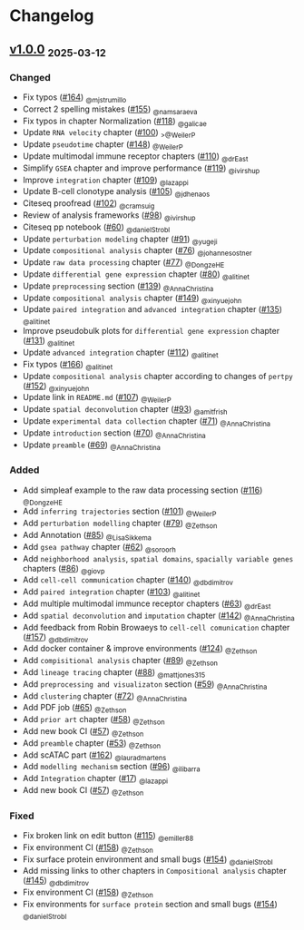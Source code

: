 # Changelog

<!-- towncrier release notes start -->

## [v1.0.0](https://github.com/theislab/single-cell-best-practices/tree/1.0.0) <sub>2025-03-12</sub>

### Changed

- Fix typos ([#164](https://github.com/theislab/single-cell-best-practices/pull/164)) <sub>@mjstrumillo</sub>
- Correct 2 spelling mistakes ([#155](https://github.com/theislab/single-cell-best-practices/pull/155)) <sub>@namsaraeva</sub>
- Fix typos in chapter Normalization ([#118](https://github.com/theislab/single-cell-best-practices/pull/118)) <sub>@galicae</sub>
- Update `RNA velocity` chapter ([#100](https://github.com/theislab/single-cell-best-practices/pull/100)) <sub>>@WeilerP</sub>
- Update `pseudotime` chapter ([#148](https://github.com/theislab/single-cell-best-practices/pull/148)) <sub>@WeilerP</sub>
- Update multimodal immune receptor chapters ([#110](https://github.com/theislab/single-cell-best-practices/pull/110)) <sub>@drEast</sub>
- Simplify `GSEA` chapter and improve performance ([#119](https://github.com/theislab/single-cell-best-practices/pull/119)) <sub>@ivirshup</sub>
- Improve `integration` chapter ([#109](https://github.com/theislab/single-cell-best-practices/pull/109)) <sub>@lazappi</sub>
- Update B-cell clonotype analysis ([#105](https://github.com/theislab/single-cell-best-practices/pull/105)) <sub>@jdhenaos</sub>
- Citeseq proofread ([#102](https://github.com/theislab/single-cell-best-practices/pull/102)) <sub>@cramsuig</sub>
- Review of analysis frameworks ([#98](https://github.com/theislab/single-cell-best-practices/pull/98)) <sub>@ivirshup</sub>
- Citeseq pp notebook ([#60](https://github.com/theislab/single-cell-best-practices/pull/60)) <sub>@danielStrobl</sub>
- Update `perturbation modeling` chapter ([#91](https://github.com/theislab/single-cell-best-practices/pull/91)) <sub>@yugeji</sub>
- Update `compositional analysis` chapter ([#76](https://github.com/theislab/single-cell-best-practices/pull/76)) <sub>@johannesostner</sub>
- Update `raw data processing` chapter ([#77](https://github.com/theislab/single-cell-best-practices/pull/77)) <sub>@DongzeHE</sub>
- Update `differential gene expression` chapter ([#80](https://github.com/theislab/single-cell-best-practices/pull/80)) <sub>@alitinet</sub>
- Update `preprocessing` section ([#139](https://github.com/theislab/single-cell-best-practices/pull/139)) <sub>@AnnaChristina</sub>
- Update `compositional analysis` chapter ([#149](https://github.com/theislab/single-cell-best-practices/pull/149)) <sub>@xinyuejohn</sub>
- Update `paired integration` and `advanced integration` chapter ([#135](https://github.com/theislab/single-cell-best-practices/pull/135)) <sub>@alitinet</sub>
- Improve pseudobulk plots for `differential gene expression` chapter ([#131](https://github.com/theislab/single-cell-best-practices/pull/131)) <sub>@alitinet</sub>
- Update `advanced integration` chapter ([#112](https://github.com/theislab/single-cell-best-practices/pull/112)) <sub>@alitinet</sub>
- Fix typos ([#166](https://github.com/theislab/single-cell-best-practices/pull/166)) <sub>@alitinet</sub>
- Update `compositional analysis` chapter according to changes of `pertpy` ([#152](https://github.com/theislab/single-cell-best-practices/pull/152)) <sub>@xinyuejohn</sub>
- Update link in `README.md` ([#107](https://github.com/theislab/single-cell-best-practices/pull/107)) <sub>@WeilerP</sub>
- Update `spatial deconvolution` chapter ([#93](https://github.com/theislab/single-cell-best-practices/pull/93)) <sub>@amitfrish</sub>
- Update `experimental data collection` chapter ([#71](https://github.com/theislab/single-cell-best-practices/pull/71)) <sub>@AnnaChristina</sub>
- Update `introduction` section ([#70](https://github.com/theislab/single-cell-best-practices/pull/70)) <sub>@AnnaChristina</sub>
- Update `preamble` ([#69](https://github.com/theislab/single-cell-best-practices/pull/69)) <sub>@AnnaChristina</sub>

### Added

- Add simpleaf example to the raw data processing section ([#116](https://github.com/theislab/single-cell-best-practices/pull/116)) <sub>@DongzeHE</sub>
- Add `inferring trajectories` section ([#101](https://github.com/theislab/single-cell-best-practices/pull/101)) <sub>@WeilerP</sub>
- Add `perturbation modelling` chapter ([#79](https://github.com/theislab/single-cell-best-practices/pull/79)) <sub>@Zethson</sub>
- Add Annotation ([#85](https://github.com/theislab/single-cell-best-practices/pull/85)) <sub>@LisaSikkema</sub>
- Add `gsea pathway` chapter ([#62](https://github.com/theislab/single-cell-best-practices/pull/62)) <sub>@soroorh</sub>
- Add `neighborhood analysis`, `spatial domains`, `spacially variable genes` chapters ([#86](https://github.com/theislab/single-cell-best-practices/pull/86)) <sub>@giovp</sub>
- Add `cell-cell communication` chapter ([#140](https://github.com/theislab/single-cell-best-practices/pull/140)) <sub>@dbdimitrov</sub>
- Add `paired integration` chapter ([#103](https://github.com/theislab/single-cell-best-practices/pull/103)) <sub>@alitinet</sub>
- Add multiple multimodal immunce receptor chapters ([#63](https://github.com/theislab/single-cell-best-practices/pull/63)) <sub>@drEast</sub>
- Add `spatial deconvolution` and `imputation` chapter ([#142](https://github.com/theislab/single-cell-best-practices/pull/142)) <sub>@AnnaChristina</sub>
- Add feedback from Robin Browaeys to `cell-cell comunication` chapter ([#157](https://github.com/theislab/single-cell-best-practices/pull/157)) <sub>@dbdimitrov</sub>
- Add docker container & improve environments ([#124](https://github.com/theislab/single-cell-best-practices/pull/124)) <sub>@Zethson</sub>
- Add `compisitional analysis` chapter ([#89](https://github.com/theislab/single-cell-best-practices/pull/89)) <sub>@Zethson</sub>
- Add `lineage tracing` chapter ([#88](https://github.com/theislab/single-cell-best-practices/pull/88)) <sub>@mattjones315</sub>
- Add `preprocessing and visualizaton` section ([#59](https://github.com/theislab/single-cell-best-practices/pull/59)) <sub>@AnnaChristina</sub>
- Add `clustering` chapter ([#72](https://github.com/theislab/single-cell-best-practices/pull/72)) <sub>@AnnaChristina</sub>
- Add PDF job ([#65](https://github.com/theislab/single-cell-best-practices/pull/65)) <sub>@Zethson</sub>
- Add `prior art` chapter ([#58](https://github.com/theislab/single-cell-best-practices/pull/58)) <sub>@Zethson</sub>
- Add new book CI ([#57](https://github.com/theislab/single-cell-best-practices/pull/57)) <sub>@Zethson</sub>
- Add `preamble` chapter ([#53](https://github.com/theislab/single-cell-best-practices/pull/53)) <sub>@Zethson</sub>
- Add scATAC part ([#162](https://github.com/theislab/single-cell-best-practices/pull/162)) <sub>@lauradmartens</sub>
- Add `modelling mechanism` section ([#96](https://github.com/theislab/single-cell-best-practices/pull/96)) <sub>@ilibarra</sub>
- Add `Integration` chapter ([#17](https://github.com/theislab/single-cell-best-practices/pull/17)) <sub>@lazappi</sub>
- Add new book CI ([#57](https://github.com/theislab/single-cell-best-practices/pull/57)) <sub>@Zethson</sub>

### Fixed

- Fix broken link on edit button ([#115](https://github.com/theislab/single-cell-best-practices/pull/115)) <sub>@emiller88</sub>
- Fix environment CI ([#158](https://github.com/theislab/single-cell-best-practices/pull/158)) <sub>@Zethson</sub>
- Fix surface protein environment and small bugs ([#154](https://github.com/theislab/single-cell-best-practices/pulls/154)) <sub>@danielStrobl</sub>
- Add missing links to other chapters in `Compositional analysis` chapter ([#145](https://github.com/theislab/single-cell-best-practices/pull/145)) <sub>@dbdimitrov</sub>
- Fix environment CI ([#158](https://github.com/theislab/single-cell-best-practices/pull/158)) <sub>@Zethson</sub>
- Fix environments for `surface protein` section and small bugs ([#154](https://github.com/theislab/single-cell-best-practices/pull/154)) <sub>@danielStrobl</sub>

